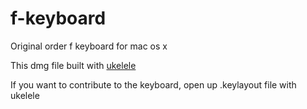 # f-keyboard
Original order f keyboard for mac os x

This dmg file built with [ukelele](http://scripts.sil.org/cms/scripts/page.php?site_id=nrsi&id=ukelele)

If you want to contribute to the keyboard, open up .keylayout file with ukelele
